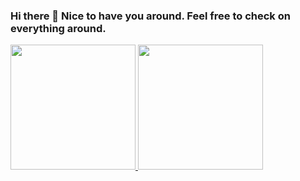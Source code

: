 ### Hi there 👋 Nice to have you around. Feel free to check on everything around.
<div align="left">
  <a href="https://github.com/colinjeremiahbernard">
  <img height="200em" src="https://github-readme-stats.vercel.app/api?username=colinjeremiahbernard&show_icons=true&theme=ocean_dark&include_all_commits=true&count_private=true"/>
  <img height="200em" src="https://github-readme-stats.vercel.app/api/top-langs/?username=colinjeremiahbernard&layout=compact&langs_count=7&theme=ocean_dark"/>
</div>
<!--
**colinjeremiahbernard/colinjeremiahbernard** is a ✨ _special_ ✨ repository because its `README.md` (this file) appears on your GitHub profile.

Here are some ideas to get you started:

- 🔭 I’m currently working on ...
- 🌱 I’m currently learning ...
- 👯 I’m looking to collaborate on ...
- 🤔 I’m looking for help with ...
- 💬 Ask me about ...
- 📫 How to reach me: ...
- 😄 Pronouns: ...
- ⚡ Fun fact: ...
-->
